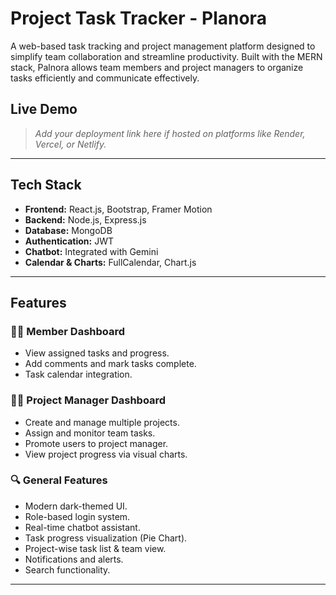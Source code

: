 # Project Task Tracker - Planora

A web-based task tracking and project management platform designed to simplify team collaboration and streamline productivity. Built with the MERN stack, Palnora allows team members and project managers to organize tasks efficiently and communicate effectively.

## Live Demo

> _Add your deployment link here if hosted on platforms like Render, Vercel, or Netlify._

---

##  Tech Stack

- **Frontend:** React.js, Bootstrap, Framer Motion
- **Backend:** Node.js, Express.js
- **Database:** MongoDB
- **Authentication:** JWT
- **Chatbot:** Integrated with Gemini
- **Calendar & Charts:** FullCalendar, Chart.js

---

## Features

### 👨‍💻 Member Dashboard
- View assigned tasks and progress.
- Add comments and mark tasks complete.
- Task calendar integration.

### 🧑‍🏫 Project Manager Dashboard
- Create and manage multiple projects.
- Assign and monitor team tasks.
- Promote users to project manager.
- View project progress via visual charts.

### 🔍 General Features
- Modern dark-themed UI.
- Role-based login system.
- Real-time chatbot assistant.
- Task progress visualization (Pie Chart).
- Project-wise task list & team view.
- Notifications and alerts.
- Search functionality.

---



